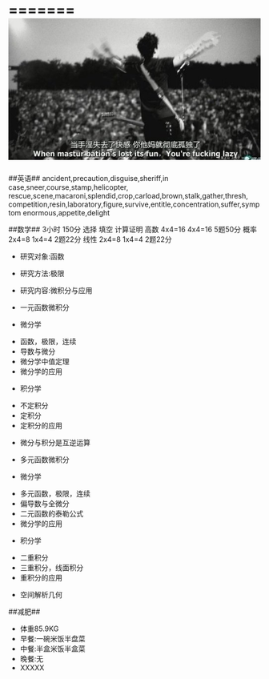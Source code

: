 =======
![alone](2013-11-26.jpeg)
=======
##英语##
ancident,precaution,disguise,sheriff,in case,sneer,course,stamp,helicopter,
rescue,scene,macaroni,splendid,crop,carload,brown,stalk,gather,thresh,
competition,resin,laboratory,figure,survive,entitle,concentration,suffer,symptom
enormous,appetite,delight


##数学##
3小时 150分
      选择    填空   计算证明
高数  4x4=16  4x4=16 5题50分
概率  2x4=8   1x4=4  2题22分
线性  2x4=8   1x4=4  2题22分 

* 研究对象:函数
* 研究方法:极限
* 研究内容:微积分与应用

* 一元函数微积分
 + 微分学
  - 函数，极限，连续
  - 导数与微分
  - 微分学中值定理
  - 微分学的应用
 + 积分学
  - 不定积分
  - 定积分
  - 定积分的应用
 + 微分与积分是互逆运算
* 多元函数微积分
 + 微分学
  - 多元函数，极限，连续
  - 偏导数与全微分
  - 二元函数的泰勒公式
  - 微分学的应用
 + 积分学
  - 二重积分
  - 三重积分，线面积分
  - 重积分的应用
* 空间解析几何

##减肥##
* 体重85.9KG
* 早餐:一碗米饭半盘菜
* 中餐:半盒米饭半盒菜
* 晚餐:无
* XXXXX
